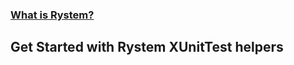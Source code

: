 ﻿### [What is Rystem?](https://github.com/KeyserDSoze/Rystem)

## Get Started with Rystem XUnitTest helpers

